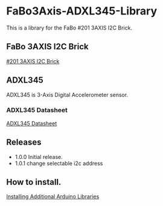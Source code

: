 # FaBo3Axis-ADXL345-Library

This is a library for the FaBo #201 3AXIS I2C Brick.

## FaBo 3AXIS I2C Brick

[#201 3AXIS I2C Brick](http://fabo.io/201.html)

## ADXL345

ADXL345 is 3-Axis Digital Accelerometer sensor.

### ADXL345 Datasheet

[ADXL345 Datasheet](http://www.analog.com/media/en/technical-documentation/data-sheets/ADXL345.PDF)

## Releases

- 1.0.0 Initial release.
- 1.0.1 change selectable i2c address

## How to install.

[Installing Additional Arduino Libraries](https://www.arduino.cc/en/Guide/Libraries)
